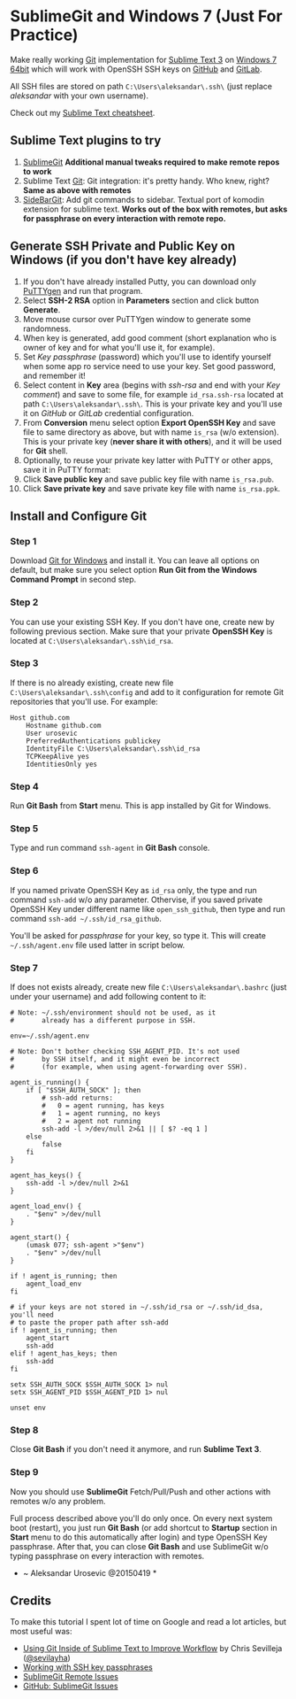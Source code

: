 # SublimeGit and Windows 7 (Just For Practice)

Make really working [Git](http://git-scm.com/) implementation for [Sublime Text 3](http://www.sublimetext.com/3) on [Windows 7 64bit](http://windows.microsoft.com/en-us/windows/windows-help#windows=windows-7) which will work with OpenSSH SSH keys on [GitHub](https://github.com) and [GitLab](https://about.gitlab.com/).

All SSH files are stored on path `C:\Users\aleksandar\.ssh\` (just replace *aleksandar* with your own username).

Check out my [Sublime Text cheatsheet](https://github.com/urosevic/sublime).

## Sublime Text plugins to try

1. 	[SublimeGit](https://sublimegit.net/) **Additional manual tweaks required to make remote repos to work**
2. 	Sublime Text [Git](https://github.com/kemayo/sublime-text-git): Git integration: it's pretty handy. Who knew, right? **Same as above with remotes**
3. 	[SideBarGit](https://github.com/titoBouzout/SideBarGit): Add git commands to sidebar. Textual port of komodin extension for sublime text. **Works out of the box with remotes, but asks for passphrase on every interaction with remote repo.**

## Generate SSH Private and Public Key on Windows (if you don't have key already)

1. 	If you don't have already installed Putty, you can download only [PuTTYgen](http://www.chiark.greenend.org.uk/~sgtatham/putty/download.html) and run that program.
2. 	Select **SSH-2 RSA** option in **Parameters** section and click button **Generate**.
3. 	Move mouse cursor over PuTTYgen window to generate some randomness.
4. 	When key is generated, add good comment (short explanation who is owner of key and for what you'll use it, for example).
5. 	Set *Key passphrase* (password) which you'll use to identify yourself when some app ro service need to use your key. Set good password, and remember it!
6. 	Select content in **Key** area (begins with *ssh-rsa* and end with your *Key comment*) and save to some file, for example `id_rsa.ssh-rsa` located at path `C:\Users\aleksandar\.ssh\`. This is your private key and you'll use it on *GitHub* or *GitLab* credential configuration.
7. 	From **Conversion** menu select option **Export OpenSSH Key** and save file to same directory as above, but with name `is_rsa` (w/o extension). This is your private key (**never share it with others**), and it will be used for **Git** shell.
8. 	Optionally, to reuse your private key latter with PuTTY or other apps, save it in PuTTY format:
 1. Click **Save public key** and save public key file with name `is_rsa.pub`.
 2. Click **Save private key** and save private key file with name `is_rsa.ppk`.

## Install and Configure Git

### Step 1
Download [Git for Windows](http://git-scm.com/) and install it. You can leave all options on default, but make sure you select option **Run Git from the Windows Command Prompt** in second step.

### Step 2
You can use your existing SSH Key. If you don't have one, create new by following previous section. Make sure that your private **OpenSSH Key** is located at `C:\Users\aleksandar\.ssh\id_rsa`.

### Step 3
If there is no already existing, create new file `C:\Users\aleksandar\.ssh\config` and add to it configuration for remote Git repositories that you'll use. For example:

```
Host github.com
    Hostname github.com
    User urosevic
    PreferredAuthentications publickey
    IdentityFile C:\Users\aleksandar\.ssh\id_rsa
    TCPKeepAlive yes
    IdentitiesOnly yes
```

### Step 4
Run **Git Bash** from **Start** menu. This is app installed by Git for Windows.

### Step 5
Type and run command `ssh-agent` in **Git Bash** console.

### Step 6
If you named private OpenSSH Key as `id_rsa` only, the type and run command `ssh-add` w/o any parameter.
Othervise, if you saved private OpenSSH Key under different name like `open_ssh_github`, then type and run command `ssh-add ~/.ssh/id_rsa_github`.

You'll be asked for *passphrase* for your key, so type it. This will create `~/.ssh/agent.env` file used latter in script below.

### Step 7
If does not exists already, create new file `C:\Users\aleksandar\.bashrc` (just under your username) and add following content to it:

```
# Note: ~/.ssh/environment should not be used, as it
#       already has a different purpose in SSH.

env=~/.ssh/agent.env

# Note: Don't bother checking SSH_AGENT_PID. It's not used
#       by SSH itself, and it might even be incorrect
#       (for example, when using agent-forwarding over SSH).

agent_is_running() {
    if [ "$SSH_AUTH_SOCK" ]; then
        # ssh-add returns:
        #   0 = agent running, has keys
        #   1 = agent running, no keys
        #   2 = agent not running
        ssh-add -l >/dev/null 2>&1 || [ $? -eq 1 ]
    else
        false
    fi
}

agent_has_keys() {
    ssh-add -l >/dev/null 2>&1
}

agent_load_env() {
    . "$env" >/dev/null
}

agent_start() {
    (umask 077; ssh-agent >"$env")
    . "$env" >/dev/null
}

if ! agent_is_running; then
    agent_load_env
fi

# if your keys are not stored in ~/.ssh/id_rsa or ~/.ssh/id_dsa, you'll need
# to paste the proper path after ssh-add
if ! agent_is_running; then
    agent_start
    ssh-add
elif ! agent_has_keys; then
    ssh-add
fi

setx SSH_AUTH_SOCK $SSH_AUTH_SOCK 1> nul
setx SSH_AGENT_PID $SSH_AGENT_PID 1> nul

unset env
```

### Step 8
Close **Git Bash** if you don't need it anymore, and run **Sublime Text 3**.

### Step 9
Now you should use **SublimeGit** Fetch/Pull/Push and other actions with remotes w/o any problem.

Full process described above you'll do only once. On every next system boot (restart), you just run **Git Bash** (or add shortcut to **Startup** section in **Start** menu to do this automatically after login) and type OpenSSH Key passphrase. After that, you can close **Git Bash** and use SublimeGit w/o typing passphrase on every interaction with remotes.

* ~ Aleksandar Urosevic @20150419 *

## Credits

To make this tutorial I spent lot of time on Google and read a lot articles, but most useful was:
* [Using Git Inside of Sublime Text to Improve Workflow](https://scotch.io/tutorials/using-git-inside-of-sublime-text-to-improve-workflow) by Chris Sevilleja ([@sevilayha](https://twitter.com/sevilayha))
* [Working with SSH key passphrases](https://help.github.com/articles/working-with-ssh-key-passphrases/)
* [SublimeGit Remote Issues](https://docs.sublimegit.net/troubleshooting.html#remote-issues)
* [GitHub: SublimeGit Issues](https://github.com/SublimeGit/SublimeGit/issues/3)